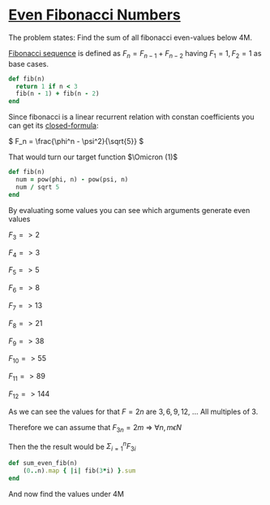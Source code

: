 # [Even Fibonacci Numbers](https://projecteuler.net/problem=2)

The problem states: Find the sum of all fibonacci even-values below 4M.

[Fibonacci sequence](https://en.wikipedia.org/wiki/Fibonacci_sequence) is defined as $F_n = F_{n - 1} + F_{n - 2}$ having $F_1 = 1, F_2 = 1$ as base cases.

```ruby
def fib(n)
  return 1 if n < 3
  fib(n - 1) + fib(n - 2)
end
```

Since fibonacci is a linear recurrent relation with constan coefficients you can get its [closed-formula](https://en.wikipedia.org/wiki/Fibonacci_sequence#Closed-form_expression):

$ F_n = \frac{\phi^n - \psi^2}{\sqrt{5}} $

That would turn our target function $\Omicron (1)$

```ruby
def fib(n)
  num = pow(phi, n) - pow(psi, n) 
  num / sqrt 5
end
```

By evaluating some values you can see which arguments generate even values

$F_3 => 2$

$F_4 => 3$

$F_5 => 5$

$F_6 => 8$

$F_7 => 13$

$F_8 => 21$

$F_9 => 38$

$F_{10} => 55$

$F_{11} => 89$

$F_{12} => 144$

As we can see the values for that $F = 2n$ are $3, 6, 9, 12,$ ... All multiples of $3$.

Therefore we can assume that $F_{3n} = 2m$ => $\forall n, m \epsilon N$

Then the the result would be $\Sigma_{i=1}^n F_{3i}$

```ruby
def sum_even_fib(n)
    (0..n).map { |i| fib(3*i) }.sum
end
```

And now find the values under 4M